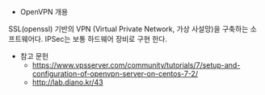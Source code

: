 * OpenVPN 개용

SSL(openssl) 기반의 VPN (Virtual Private Network, 가상 사설망)을 구축하는 소프트웨어다.
IPSec는 보통 하드웨어 장비로 구현 한다.

* 참고 문헌
  * https://www.vpsserver.com/community/tutorials/7/setup-and-configuration-of-openvpn-server-on-centos-7-2/
  * http://lab.diano.kr/43

